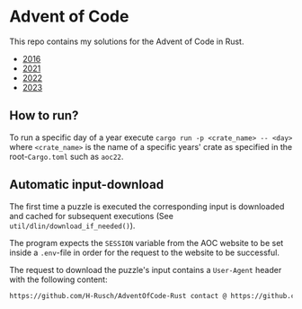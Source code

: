 # Advent of Code

This repo contains my solutions for the Advent of Code in Rust.

- [2016](https://adventofcode.com/2016)
- [2021](https://adventofcode.com/2021)
- [2022](https://adventofcode.com/2022)
- [2023](https://adventofcode.com/2023)

## How to run?

To run a specific day of a year execute `cargo run -p <crate_name> -- <day>` where `<crate_name>` is the name of a specific years' crate as specified in the root-`Cargo.toml` such as `aoc22`.

## Automatic input-download

The first time a puzzle is executed the corresponding input is downloaded and cached for subsequent executions (See `util/dlin/download_if_needed()`).

The program expects the `SESSION` variable from the AOC website to be set inside a `.env`-file in order for the request to the website to be successful.

The request to download the puzzle's input contains a `User-Agent` header with the following content:

```txt
https://github.com/H-Rusch/AdventOfCode-Rust contact @ https://github.com/H-Rusch/AdventOfCode-Rust/issues/new
```

